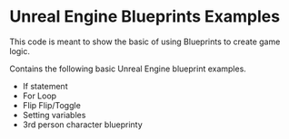 # Unreal Engine Blueprints Examples

This code is meant to show the basic of using Blueprints to create game logic.

Contains the following basic Unreal Engine blueprint examples.

- If statement
- For Loop
- Flip Flip/Toggle 
- Setting variables
- 3rd person character blueprinty


